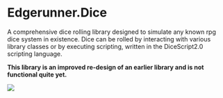 # Edgerunner.Dice

A comprehensive dice rolling library designed to simulate any known rpg dice system in existence.
Dice can be rolled by interacting with various library classes or by executing scripting,
written in the DiceScript2.0 scripting language.

**This library is an improved re-design of an earlier library and is not functional quite yet.**

![](https://github.com/wiredwiz/Edgerunner.Dice/workflows/.NET%20Core%202.0/badge.svg)
